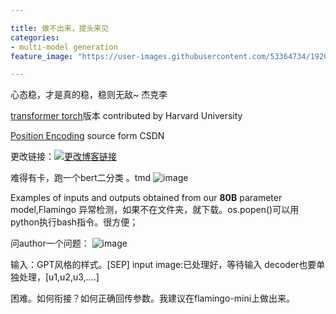 ```yaml
---

title: 做不出来，提头来见
categories:
- multi-model generation
feature_image: "https://user-images.githubusercontent.com/53364734/192078882-190b1b14-a1ee-4590-ac1f-56ac81ffeb56.png"

---
```


心态稳，才是真的稳，稳则无敌~ 杰克李

[transformer torch](https://github.com/harvardnlp/annotated-transformer)版本 contributed by Harvard University
<!-- more -->


[Position Encoding](https://blog.csdn.net/qq_43613342/article/details/109675678#:~:text=Position%20Embedding%E6%9C%80%E5%85%88%E5%9C%A8%E3%80%8AAttention%20Is%20All%20You%20Need%E3%80%8B%E8%BF%99%E7%AF%87%E8%AE%BA%E6%96%87%E4%B8%AD%E6%8F%90%E5%87%BA%EF%BC%8CPosition,Embedding%E5%8A%A0%E5%9C%A8%E8%AF%8D%E5%90%91%E9%87%8F%E5%B1%82%E4%B9%8B%E5%90%8E%EF%BC%8C%E8%A1%A5%E5%85%85%E4%BD%8D%E7%BD%AE%E4%BF%A1%E6%81%AF%EF%BC%8C%E4%BE%8B%E5%A6%82%E4%B9%8B%E5%89%8D%E9%82%A3%E4%B8%AA%E4%BE%8B%E5%AD%90%E4%B8%AD%E6%88%91%E5%BE%97%E5%88%B0%E7%9A%84%E8%AF%8D%E5%90%91%E9%87%8F%E7%BC%96%E7%A0%81size%3Dtorch.Size%20%28%5B2%2C%204%2C%205%5D%29%2C%E7%8E%B0%E5%9C%A8%E6%88%91%E5%8A%A0%E5%85%A5%E4%BA%86%E4%BD%8D%E7%BD%AE%E7%BC%96%E7%A0%81%EF%BC%8C%E8%AE%BE%E7%BB%B4%E5%BA%A6%E4%B9%9F%E8%AE%BE%E4%B8%BA5%EF%BC%8C%E9%82%A3%E4%B9%88%E7%8E%B0%E5%9C%A8%E6%88%91%E4%BB%AC%E5%BE%97%E5%88%B0%E7%9A%84%E5%90%91%E9%87%8F%E5%B0%B1%E4%B8%BAtorch.Size%20%28%5B2%2C%204%2C%2010%5D%29%E3%80%82) source form CSDN


更改链接：[![更改博客链接](https://user-images.githubusercontent.com/53364734/192180297-c1654533-eb5f-4bf9-aa9f-ab830208a5e3.png)](https://github.com/lizeyujack/lizeyujack.github.io/edit/main/_posts/2022-10-21-26.md)

难得有卡，跑一个bert二分类 。tmd
![image](https://user-images.githubusercontent.com/53364734/197139976-a66ca316-fe54-4c00-84d2-16f681d6b60b.png)

Examples of inputs and outputs obtained from our **80B** parameter model,Flamingo
异常检测，如果不在文件夹，就下载。os.popen()可以用python执行bash指令。很方便；

问author一个问题：
![image](https://user-images.githubusercontent.com/53364734/197348256-41434abb-5bbf-413a-840c-75fd0b9c4fda.png)

输入：GPT风格的样式。[SEP]
input image:已处理好，等待输入
decoder也要单独处理，[u1,u2,u3,....]

困难。如何衔接？如何正确回传参数。我建议在flamingo-mini上做出来。


